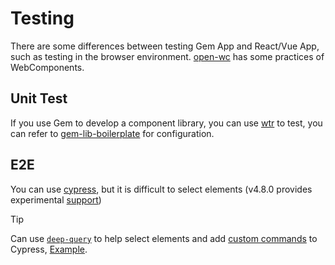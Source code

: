 # Testing

There are some differences between testing Gem App and React/Vue App, such as testing in the browser environment. [open-wc](https://open-wc.org/testing/#step-by-step-guide) has some practices of WebComponents.

## Unit Test

If you use Gem to develop a component library, you can use [wtr](https://modern-web.dev/docs/test-runner/overview/) to test, you can refer to [gem-lib-boilerplate](https://github.com/mantou132/gem-lib-boilerplate/) for configuration.

## E2E

You can use [cypress](https://www.cypress.io/), but it is difficult to select elements (v4.8.0 provides experimental [support](https://docs.cypress.io/guides/references/experiments.html#Cross-boundary-selectors))

> [!TIP]
> Can use [`deep-query`](https://github.com/mantou132/deep-query) to help select elements and add [custom commands](http://docs.cypress.io/api/cypress-api/custom-commands.html) to Cypress,
> [Example](https://github.com/mantou132/nesbox/blob/dev/packages/e2e/cypress/support/commands.ts).
